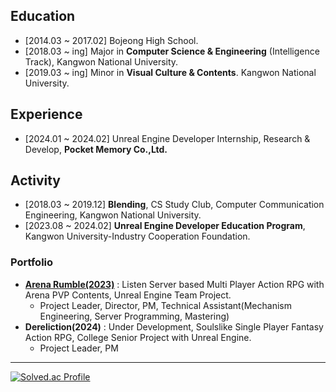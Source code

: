 
## Education
- [2014.03 ~ 2017.02] Bojeong High School.
- [2018.03 ~ ing] Major in **Computer Science & Engineering** (Intelligence Track), Kangwon National University.
- [2019.03 ~ ing] Minor in **Visual Culture & Contents**. Kangwon National University.
## Experience
- [2024.01 ~ 2024.02] Unreal Engine Developer Internship, Research & Develop, **Pocket Memory Co.,Ltd.**
## Activity
- [2018.03 ~ 2019.12] **Blending**, CS Study Club, Computer Communication Engineering, Kangwon National University.
- [2023.08 ~ 2024.02] **Unreal Engine Developer Education Program**, Kangwon University-Industry Cooperation Foundation.
<!--
- [2024.04 ~ 2024.11] Kakao Tech Campus, Android Development Track, Kakao Corp. x Kangwon National University.
-->
### Portfolio
- **[Arena Rumble(2023)](https://youtu.be/TGwBppxJI_E?si=TrHAkyZoq9MN_EVd)** : Listen Server based Multi Player Action RPG with Arena PVP Contents, Unreal Engine Team Project.
  - Project Leader, Director, PM, Technical Assistant(Mechanism Engineering, Server Programming, Mastering)
- **Dereliction(2024)** : Under Development, Soulslike Single Player Fantasy Action RPG, College Senior Project with Unreal Engine.
  - Project Leader, PM
<!--
- **Adventure(2024)** : Imitation of [YOASOBI 「Adventure」](https://youtu.be/Av3xaZkVpJs) Animation Music Video, Personal Work.
--> 
--------

[![Solved.ac Profile](http://mazassumnida.wtf/api/v2/generate_badge?boj=liebenholz98)](https://solved.ac/liebenholz98)
